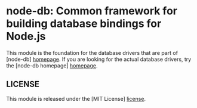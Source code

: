 # node-db: Common framework for building database bindings for Node.js #

This module is the foundation for the database drivers that are part
of [node-db] [homepage]. If you are looking for the actual database
drivers, try the [node-db homepage] [homepage].

## LICENSE ##

This module is released under the [MIT License] [license].

[homepage]: http://nodejsdb.org
[license]: http://www.opensource.org/licenses/mit-license.php
